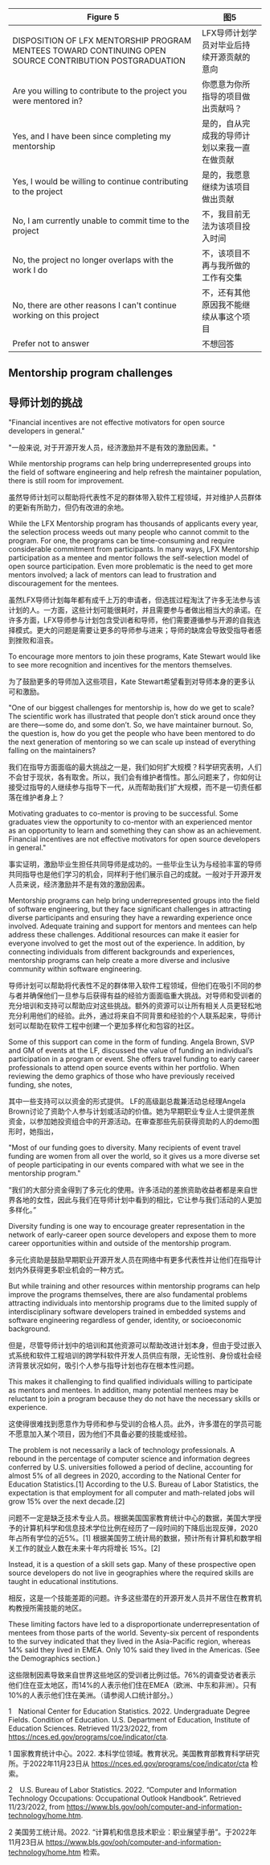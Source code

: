 |Figure 5|图5|
|---|---|
| DISPOSITION OF LFX MENTORSHIP PROGRAM MENTEES TOWARD CONTINUING OPEN SOURCE CONTRIBUTION POSTGRADUATION | LFX导师计划学员对毕业后持续开源贡献的意向 |
| Are you willing to contribute to the project you were mentored in? | 你愿意为你所指导的项目做出贡献吗？ |
| Yes, and I have been since completing my mentorship | 是的，自从完成我的导师计划以来我一直在做贡献 |
| Yes, I would be willing to continue contributing to the project | 是的，我愿意继续为该项目做出贡献 |
| No, I am currently unable to commit time to the project | 不，我目前无法为该项目投入时间 |
| No, the project no longer overlaps with the work I do | 不，该项目不再与我所做的工作有交集 |
| No, there are other reasons I can't continue working on this project | 不，还有其他原因我不能继续从事这个项目 |
| Prefer not to answer | 不想回答 |

## Mentorship program challenges

## 导师计划的挑战

"Financial incentives are not effective motivators for open source developers in general."

"一般来说, 对于开源开发人员，经济激励并不是有效的激励因素。"

While mentorship programs can help bring underrepresented groups into the field of software engineering and help refresh the maintainer population, there is still room for improvement.

虽然导师计划可以帮助将代表性不足的群体带入软件工程领域，并对维护人员群体的更新有所助力，但仍有改进的余地。

While the LFX Mentorship program has thousands of applicants every year, the selection process weeds out many people who cannot commit to the program. For one, the programs can be time-consuming and require considerable commitment from participants. In many ways, LFX Mentorship participation as a mentee and mentor follows the self-selection model of open source participation. Even more problematic is the need to get more mentors involved; a lack of mentors can lead to frustration and discouragement for the mentees.

虽然LFX导师计划每年都有成千上万的申请者，但选拔过程淘汰了许多无法参与该计划的人。一方面，这些计划可能很耗时，并且需要参与者做出相当大的承诺。在许多方面，LFX导师参与计划包含受训者和导师，他们需要遵循参与开源的自我选择模式。更大的问题是需要让更多的导师参与进来；导师的缺席会导致受指导者感到挫败和沮丧。

To encourage more mentors to join these programs, Kate Stewart would like to see more recognition and incentives for the mentors themselves.

为了鼓励更多的导师加入这些项目，Kate Stewart希望看到对导师本身的更多认可和激励。

"One of our biggest challenges for mentorship is, how do we get to scale? The scientific work has illustrated that people don’t stick around once they are there—some do, and some don’t. So, we have maintainer burnout. So, the question is, how do you get the people who have been mentored to do the next generation of mentoring so we can scale up instead of everything falling on the maintainers?

我们在指导方面面临的最大挑战之一是，我们如何扩大规模？科学研究表明，人们不会甘于现状，各有取舍。所以，我们会有维护者惰性。那么问题来了，你如何让接受过指导的人继续参与指导下一代，从而帮助我们扩大规模，而不是一切责任都落在维护者身上？

Motivating graduates to co-mentor is proving to be successful. Some graduates view the opportunity to co-mentor with an experienced mentor as an opportunity to learn and something they can show as an achievement. Financial incentives are not effective motivators for open source developers in general."

事实证明，激励毕业生担任共同导师是成功的。一些毕业生认为与经验丰富的导师共同指导也是他们学习的机会，同样利于他们展示自己的成就。一般对于开源开发人员来说，经济激励并不是有效的激励因素。

Mentorship programs can help bring underrepresented groups into the field of software engineering, but they face significant challenges in attracting diverse participants and ensuring they have a rewarding experience once involved. Adequate training and support for mentors and mentees can help address these challenges. Additional resources can make it easier for everyone involved to get the most out of the experience. In addition, by connecting individuals from different backgrounds and experiences, mentorship programs can help create a more diverse and inclusive community within software engineering.

导师计划可以帮助将代表性不足的群体带入软件工程领域，但他们在吸引不同的参与者并确保他们一旦参与后获得有益的经验方面面临重大挑战。对导师和受训者的充分培训和支持可以帮助应对这些挑战。额外的资源可以让所有相关人员更轻松地充分利用他们的经验。此外，通过将来自不同背景和经验的个人联系起来，导师计划可以帮助在软件工程中创建一个更加多样化和包容的社区。

Some of this support can come in the form of funding. Angela Brown, SVP and GM of events at the LF, discussed the value of funding an individual’s participation in a program or event. She offers travel funding to early career professionals to attend open source events within her portfolio. When reviewing the demo graphics of those who have previously received funding, she notes,

其中一些支持可以以资金的形式提供。 LF的高级副总裁兼活动总经理Angela Brown讨论了资助个人参与计划或活动的价值。她为早期职业专业人士提供差旅资金，以参加她投资组合中的开源活动。在审查那些先前获得资助的人的demo图形时，她指出，

"Most of our funding goes to diversity. Many recipients of event travel funding are women from all over the world, so it gives us a more diverse set of people participating in our events compared with what we see in the mentorship program."

“我们的大部分资金得到了多元化的使用。许多活动的差旅资助收益者都是来自世界各地的女性，因此与我们在导师计划中看到的相比，它让参与我们活动的人更加多样化。”

Diversity funding is one way to encourage greater representation in the network of early-career open source developers and expose them to more career opportunities within and outside of the mentorship program.

多元化资助是鼓励早期职业开源开发人员在网络中有更多代表性并让他们在指导计划内外获得更多职业机会的一种方式。

But while training and other resources within mentorship programs can help improve the programs themselves, there are also fundamental problems attracting individuals into mentorship programs due to the limited supply of interdisciplinary software developers trained in embedded systems and software engineering regardless of gender, identity, or socioeconomic background.

但是，尽管导师计划中的培训和其他资源可以帮助改进计划本身，但由于受过嵌入式系统和软件工程培训的跨学科软件开发人员供应有限，无论性别、身份或社会经济背景状况如何，吸引个人参与指导计划也存在根本性问题。

This makes it challenging to find qualified individuals willing to participate as mentors and mentees. In addition, many potential mentees may be reluctant to join a program because they do not have the necessary skills or experience.

这使得很难找到愿意作为导师和参与受训的合格人员。此外，许多潜在的学员可能不愿意加入某个项目，因为他们不具备必要的技能或经验。

The problem is not necessarily a lack of technology professionals. A rebound in the percentage of computer science and information degrees conferred by U.S. universities followed a period of decline, accounting for almost 5% of all degrees in 2020, according to the National Center for Education Statistics.[1] According to the U.S. Bureau of Labor Statistics, the expectation is that employment for all computer and math-related jobs will grow 15% over the next decade.[2]

问题不一定是缺乏技术专业人员。根据美国国家教育统计中心的数据，美国大学授予的计算机科学和信息技术学位比例在经历了一段时间的下降后出现反弹，2020年占所有学位的近5%。[1] 根据美国劳工统计局的数据，预计所有计算机和数学相关工作的就业人数在未来十年内将增长 15%。[2]

Instead, it is a question of a skill sets gap. Many of these prospective open source developers do not live in geographies where the required skills are taught in educational institutions.

相反，这是一个技能差距的问题。许多这些潜在的开源开发人员并不居住在教育机构教授所需技能的地区。

These limiting factors have led to a disproportionate underrepresentation of mentees from those parts of the world. Seventy-six percent of respondents to the survey indicated that they lived in the Asia-Pacific region, whereas 14% said they lived in EMEA. Only 10% said they lived in the Americas. (See the Demographics section.)

这些限制因素导致来自世界这些地区的受训者比例过低。76%的调查受访者表示他们住在亚太地区，而14%的人表示他们住在EMEA（欧洲、中东和非洲）。只有10%的人表示他们住在美洲。（请参阅人口统计部分。）

1 National Center for Education Statistics. 2022. Undergraduate Degree Fields. Condition of Education. U.S. Department of Education, Institute of Education Sciences. Retrieved 11/23/2022, from https://nces.ed.gov/programs/coe/indicator/cta.

1 国家教育统计中心。2022. 本科学位领域。教育状况。美国教育部教育科学研究所。于2022年11月23日从 https://nces.ed.gov/programs/coe/indicator/cta 检索。

2 U.S. Bureau of Labor Statistics. 2022. “Computer and Information Technology Occupations: Occupational Outlook Handbook”. Retrieved 11/23/2022, from https://www.bls.gov/ooh/computer-and-information-technology/home.htm.

2 美国劳工统计局。2022. “计算机和信息技术职业：职业展望手册”。于2022年11月23日从 https://www.bls.gov/ooh/computer-and-information-technology/home.htm 检索。
